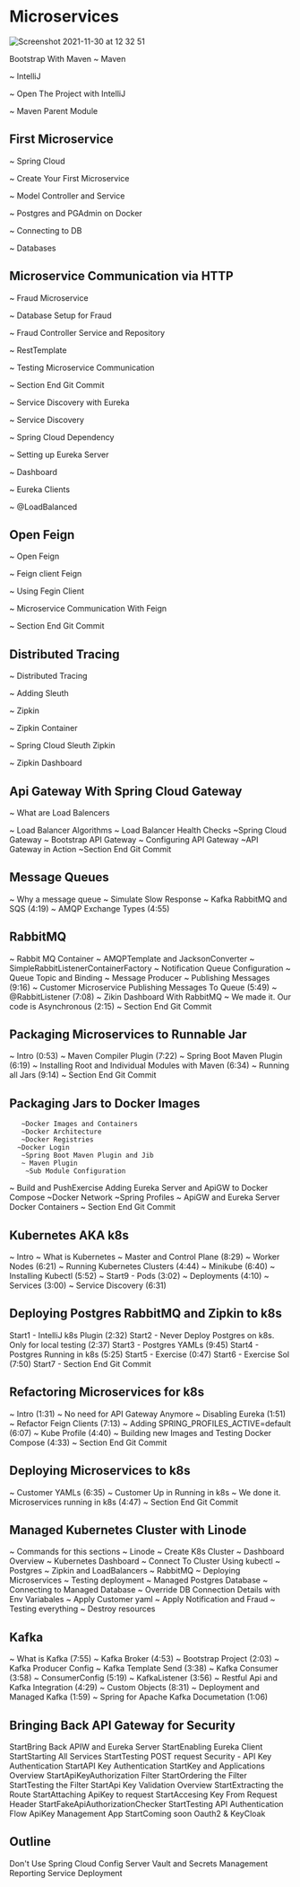 # Microservices



![Screenshot 2021-11-30 at 12 32 51](https://user-images.githubusercontent.com/40702606/144061535-7a42e85b-59d6-4f7f-9c35-18a48b49e6de.png)


Bootstrap With Maven
 ~ Maven 
 
 ~ IntelliJ 
 
 ~ Open The Project with IntelliJ
 
 ~ Maven Parent Module 

 
## First Microservice
 ~  Spring Cloud 
 
 ~ Create Your First Microservice

 ~  Model Controller and Service 
 
 ~ Postgres and PGAdmin on Docker 

  ~ Connecting to DB 

  ~ Databases 


 
## Microservice Communication via HTTP

~  Fraud Microservice 

~  Database Setup for Fraud

~ Fraud Controller Service and Repository 

~ RestTemplate

~ Testing Microservice Communication 

~ Section End Git Commit

~ Service Discovery with Eureka

~ Service Discovery 

~  Spring Cloud Dependency 

~ Setting up Eureka Server  

~ Dashboard  

 ~ Eureka Clients
 
~ @LoadBalanced 


## Open Feign
~ Open Feign 

 ~ Feign client Feign 
 
~ Using Fegin Client

~ Microservice Communication With Feign

~ Section End Git Commit

## Distributed Tracing
~ Distributed Tracing 

 ~ Adding Sleuth
 
~ Zipkin 

~ Zipkin Container

~ Spring Cloud Sleuth Zipkin 

 ~ Zipkin Dashboard


## Api Gateway With Spring Cloud Gateway
 ~ What are Load Balencers 
 
  ~ Load Balancer Algorithms
 ~ Load Balancer Health Checks 
 ~Spring Cloud Gateway
~ Bootstrap API Gateway
~  Configuring API Gateway
~API Gateway in Action 
~Section End Git Commit

## Message Queues
 ~ Why a message queue 
 ~ Simulate Slow Response 
 ~ Kafka RabbitMQ and SQS (4:19)
~ AMQP Exchange Types (4:55)

## RabbitMQ
 ~ Rabbit MQ Container 
 ~ AMQPTemplate and JacksonConverter
 ~ SimpleRabbitListenerContainerFactory 
 ~ Notification Queue Configuration 
  ~  Queue Topic and Binding 
 ~  Message Producer
 ~ Publishing Messages (9:16)
 ~ Customer Microservice Publishing Messages To Queue (5:49)
  ~ @RabbitListener (7:08)
~  Zikin Dashboard With RabbitMQ
 ~ We made it. Our code is Asynchronous (2:15)
 ~ Section End Git Commit
 
## Packaging Microservices to Runnable Jar
 ~ Intro (0:53)
 ~ Maven Compiler Plugin (7:22)
 ~ Spring Boot Maven Plugin (6:19)
  ~  Installing Root and Individual Modules with Maven (6:34)
 ~ Running all Jars (9:14)
 ~ Section End Git Commit

## Packaging Jars to Docker Images

       ~Docker Images and Containers 
       ~Docker Architecture
       ~Docker Registries
      ~Docker Login 
       ~Spring Boot Maven Plugin and Jib 
       ~ Maven Plugin 
        ~Sub Module Configuration
 ~ Build and PushExercise  Adding Eureka Server and ApiGW to Docker Compose 
     ~Docker Network
    ~Spring Profiles 
        ~ ApiGW and Eureka Server Docker Containers
 ~  Section End Git Commit

## Kubernetes AKA k8s
   ~ Intro 
 ~ What is Kubernetes 
  ~ Master and Control Plane (8:29)
  ~ Worker Nodes (6:21)
  ~ Running Kubernetes Clusters (4:44)
 ~ Minikube (6:40)
 ~ Installing Kubectl (5:52)
  ~ Start9 - Pods (3:02)
~ Deployments (4:10)
 ~ Services (3:00)
~ Service Discovery (6:31)

## Deploying Postgres RabbitMQ and Zipkin to k8s
 Start1 - IntelliJ k8s Plugin (2:32)
 Start2 - Never Deploy Postgres on k8s. Only for local testing (2:37)
 Start3 - Postgres YAMLs (9:45)
 Start4 - Postgres Running in k8s (5:25)
 Start5 - Exercise (0:47)
 Start6 - Exercise Sol (7:50)
 Start7 - Section End Git Commit

## Refactoring Microservices for k8s
  ~ Intro (1:31)
~ No need for API Gateway Anymore
~ Disabling Eureka (1:51)
 ~ Refactor Feign Clients (7:13)
~ Adding SPRING_PROFILES_ACTIVE=default (6:07)
~ Kube Profile (4:40)
~ Building new Images and Testing Docker Compose (4:33)
 ~  Section End Git Commit

## Deploying Microservices to k8s
 ~ Customer YAMLs (6:35)
 ~ Customer Up in Running in k8s 
 ~ We done it. Microservices running in k8s (4:47)
 ~ Section End Git Commit

## Managed Kubernetes Cluster with Linode
 ~ Commands for this sections
 ~ Linode
~ Create K8s Cluster
 ~ Dashboard Overview
~ Kubernetes Dashboard
~  Connect To Cluster Using kubectl
 ~ Postgres
 ~ Zipkin and LoadBalancers
~ RabbitMQ
~ Deploying Microservices
 ~ Testing deployment
~ Managed Postgres Database
~ Connecting to Managed Database
~ Override DB Connection Details with Env Variabales
~ Apply Customer yaml
 ~ Apply Notification and Fraud
~ Testing everything
~ Destroy resources

## Kafka
 ~ What is Kafka (7:55)
 ~ Kafka Broker (4:53)
 ~ Bootstrap Project (2:03)
~  Kafka Producer Config 
~  Kafka Template Send (3:38)
 ~ Kafka Consumer (3:58)
 ~ ConsumerConfig (5:19)
 ~  KafkaListener (3:56)
 ~  Restful Api and Kafka Integration (4:29)
 ~  Custom Objects (8:31)
~  Deployment and Managed Kafka (1:59)
~ Spring for Apache Kafka Documetation (1:06)

## Bringing Back API Gateway for Security
 StartBring Back APIW and Eureka Server
 StartEnabling Eureka Client
 StartStarting All Services
 StartTesting POST request
Security - API Key Authentication
 StartAPI Key Authentication
 StartKey and Applications Overview
 StartApiKeyAuthorization Filter
 StartOrdering the Filter
 StartTesting the Filter
 StartApi Key Validation Overview
 StartExtracting the Route
 StartAttaching ApiKey to request
 StartAccesing Key From Request Header
 StartFakeApiAuthorizationChecker
 StartTesting API Authentication Flow
ApiKey Management App
 StartComing soon
Oauth2 & KeyCloak

## Outline 
  Don't Use Spring Cloud Config Server 
 Vault and Secrets Management 
 Reporting Service
  Deployment 
 

